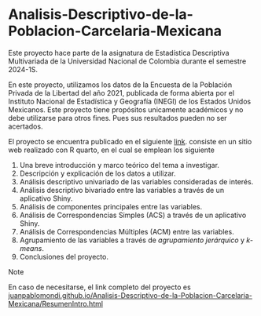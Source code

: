 # Analisis-Descriptivo-de-la-Poblacion-Carcelaria-Mexicana
Este proyecto hace parte de la asignatura de Estadística Descriptiva Multivariada de la Universidad Nacional de Colombia durante el semestre 2024-1S.

En este proyecto, utilizamos los datos de la Encuesta de la Población Privada de la Libertad del año 2021, publicada de forma abierta por el Instituto Nacional de Estadística y Geografía (INEGI) de los Estados Unidos Mexicanos. Este proyecto tiene propósitos unicamente académicos y no debe utilizarse para otros fines. Pues sus resultados pueden no ser acertados. 

El proyecto se encuentra publicado en el siguiente [link](https://juanpablomondi.github.io/Analisis-Descriptivo-de-la-Poblacion-Carcelaria-Mexicana/ResumenIntro.html). consiste en un sitio web realizado con R quarto, en el cual se emplean los siguiente

 1. Una breve introducción y marco teórico del tema a investigar.
 2. Descripción y explicación de los datos a utilizar.
 3. Análisis descriptivo univariado de las variables consideradas de interés.
 4. Análisis descriptivo bivariado entre las variables a través de un aplicativo Shiny.
 5. Análisis de componentes principales entre las variables.
 6. Análisis de Correspondencias Simples (ACS) a través de un aplicativo Shiny.
 7. Análisis de Correspondencias Múltiples (ACM) entre las variables.
 8. Agrupamiento de las variables a través de *agrupamiento jerárquico* y *k-means*.
 9. Conclusiones del proyecto.



>[!NOTE]
> En caso de necesitarse, el link completo del proyecto es [juanpablomondi.github.io/Analisis-Descriptivo-de-la-Poblacion-Carcelaria-Mexicana/ResumenIntro.html](https://juanpablomondi.github.io/Analisis-Descriptivo-de-la-Poblacion-Carcelaria-Mexicana/ResumenIntro.html)


